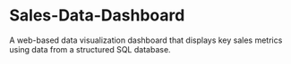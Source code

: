 # Sales-Data-Dashboard
A web-based data visualization dashboard that displays key sales metrics using data from a structured SQL database.
